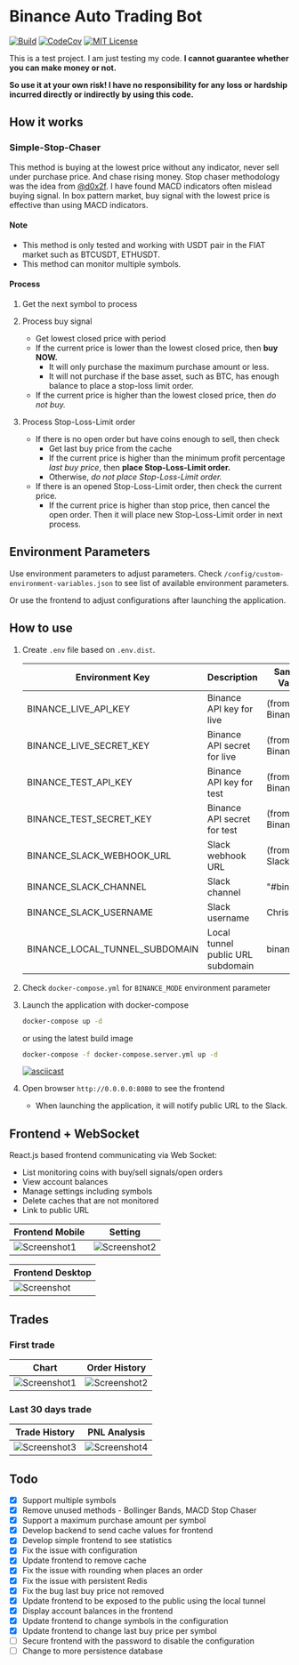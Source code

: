 # Binance Auto Trading Bot

[![Build](https://github.com/chrisleekr/binance-trading-bot/workflows/main/badge.svg)](https://github.com/chrisleekr/binance-trading-bot/actions?query=workflow%3Amain)
[![CodeCov](https://codecov.io/gh/chrisleekr/binance-trading-bot/branch/master/graph/badge.svg)](https://codecov.io/gh/chrisleekr/binance-trading-bot)
[![MIT License](https://img.shields.io/github/license/chrisleekr/binance-trading-bot)](https://github.com/chrisleekr/binance-trading-bot/blob/master/LICENSE)

This is a test project. I am just testing my code. **I cannot guarantee whether
you can make money or not.**

**So use it at your own risk! I have no responsibility for any loss or hardship
incurred directly or indirectly by using this code.**

## How it works

### Simple-Stop-Chaser

This method is buying at the lowest price without any indicator, never sell
under purchase price. And chase rising money. Stop chaser methodology was the
idea from [@d0x2f](https://github.com/d0x2f). I have found MACD indicators often
mislead buying signal. In box pattern market, buy signal with the lowest price
is effective than using MACD indicators.

#### Note

- This method is only tested and working with USDT pair in the FIAT market such
  as BTCUSDT, ETHUSDT.
- This method can monitor multiple symbols.

#### Process

1. Get the next symbol to process

2. Process buy signal

   - Get lowest closed price with period
   - If the current price is lower than the lowest closed price, then **buy
     NOW.**
     - It will only purchase the maximum purchase amount or less.
     - It will not purchase if the base asset, such as BTC, has enough balance
       to place a stop-loss limit order.
   - If the current price is higher than the lowest closed price, then _do not
     buy._

3. Process Stop-Loss-Limit order

   - If there is no open order but have coins enough to sell, then check
     - Get last buy price from the cache
     - If the current price is higher than the minimum profit percentage _last
       buy price_, then **place Stop-Loss-Limit order.**
     - Otherwise, _do not place Stop-Loss-Limit order._
   - If there is an opened Stop-Loss-Limit order, then check the current price.
     - If the current price is higher than stop price, then cancel the open
       order. Then it will place new Stop-Loss-Limit order in next process.

## Environment Parameters

Use environment parameters to adjust parameters. Check
`/config/custom-environment-variables.json` to see list of available environment
parameters.

Or use the frontend to adjust configurations after launching the application.

## How to use

1. Create `.env` file based on `.env.dist`.

   | Environment Key                | Description                       | Sample Value   |
   | ------------------------------ | --------------------------------- | -------------- |
   | BINANCE_LIVE_API_KEY           | Binance API key for live          | (from Binance) |
   | BINANCE_LIVE_SECRET_KEY        | Binance API secret for live       | (from Binance) |
   | BINANCE_TEST_API_KEY           | Binance API key for test          | (from Binance) |
   | BINANCE_TEST_SECRET_KEY        | Binance API secret for test       | (from Binance) |
   | BINANCE_SLACK_WEBHOOK_URL      | Slack webhook URL                 | (from Slack)   |
   | BINANCE_SLACK_CHANNEL          | Slack channel                     | "#binance"     |
   | BINANCE_SLACK_USERNAME         | Slack username                    | Chris          |
   | BINANCE_LOCAL_TUNNEL_SUBDOMAIN | Local tunnel public URL subdomain | binance        |

2. Check `docker-compose.yml` for `BINANCE_MODE` environment parameter

3. Launch the application with docker-compose

   ```bash
   docker-compose up -d
   ```

   or using the latest build image

   ```bash
   docker-compose -f docker-compose.server.yml up -d
   ```

   [![asciicast](https://asciinema.org/a/371137.png)](https://asciinema.org/a/371137)

4. Open browser `http://0.0.0.0:8080` to see the frontend

   - When launching the application, it will notify public URL to the Slack.

## Frontend + WebSocket

React.js based frontend communicating via Web Socket:

- List monitoring coins with buy/sell signals/open orders
- View account balances
- Manage settings including symbols
- Delete caches that are not monitored
- Link to public URL

| Frontend Mobile                                                                                                       | Setting                                                                                                               |
| --------------------------------------------------------------------------------------------------------------------- | --------------------------------------------------------------------------------------------------------------------- |
| ![Screenshot1](https://user-images.githubusercontent.com/5715919/107846451-fc4b9300-6e37-11eb-95cd-a24cc5cf746f.jpeg) | ![Screenshot2](https://user-images.githubusercontent.com/5715919/107846449-fa81cf80-6e37-11eb-9f4a-d35216997abb.jpeg) |

| Frontend Desktop                                                                                                    |
| ------------------------------------------------------------------------------------------------------------------- |
| ![Screenshot](https://user-images.githubusercontent.com/5715919/107846474-2a30d780-6e38-11eb-9abd-ebd1c2b60b66.png) |

## Trades

### First trade

| Chart                                                                                                                | Order History                                                                                                        |
| -------------------------------------------------------------------------------------------------------------------- | -------------------------------------------------------------------------------------------------------------------- |
| ![Screenshot1](https://user-images.githubusercontent.com/5715919/99874214-f7f94a80-2c39-11eb-9f6d-92fa7b4cb000.jpeg) | ![Screenshot2](https://user-images.githubusercontent.com/5715919/99874212-f465c380-2c39-11eb-8185-dce0d6d21e27.jpeg) |

### Last 30 days trade

| Trade History                                                                                                        | PNL Analysis                                                                                                         |
| -------------------------------------------------------------------------------------------------------------------- | -------------------------------------------------------------------------------------------------------------------- |
| ![Screenshot3](https://user-images.githubusercontent.com/5715919/104917671-d4f3d880-59e7-11eb-87ea-b73a8e75f725.jpg) | ![Screenshot4](https://user-images.githubusercontent.com/5715919/104917674-d6250580-59e7-11eb-911f-9d5491fdfdcb.jpg) |

## Todo

- [x] Support multiple symbols
- [x] Remove unused methods - Bollinger Bands, MACD Stop Chaser
- [x] Support a maximum purchase amount per symbol
- [x] Develop backend to send cache values for frontend
- [x] Develop simple frontend to see statistics
- [x] Fix the issue with configuration
- [x] Update frontend to remove cache
- [x] Fix the issue with rounding when places an order
- [x] Fix the issue with persistent Redis
- [x] Fix the bug last buy price not removed
- [x] Update frontend to be exposed to the public using the local tunnel
- [x] Display account balances in the frontend
- [x] Update frontend to change symbols in the configuration
- [x] Update frontend to change last buy price per symbol
- [ ] Secure frontend with the password to disable the configuration
- [ ] Change to more persistence database
